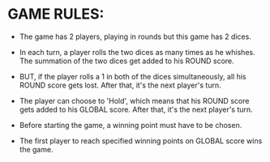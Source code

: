 # GAME RULES:

- The game has 2 players, playing in rounds but this game has 2 dices.

- In each turn, a player rolls the two dices as many times as he whishes. The summation of the two dices get added to his ROUND score.

- BUT, if the player rolls a 1 in both of the dices simultaneously, all his ROUND score gets lost. After that, it's the next player's turn.

- The player can choose to 'Hold', which means that his ROUND score gets added to his GLOBAL score. After that, it's the next player's turn.

- Before starting the game, a winning point must have to be chosen.

- The first player to reach specified winning points on GLOBAL score wins the game.
